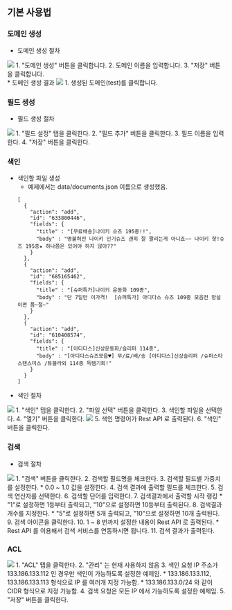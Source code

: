 
## 기본 사용법

### 도메인 생성
* 도메인 생성 절차
<img src="http://static.toastoven.net/prod_search/domain_create_procedure.png?">
  1. "도메인 생성" 버튼을 클릭합니다.
  2. 도메인 이름을 입력합니다.
  3. "저장" 버튼을 클릭합니다.
<br>
* 도메인 생성 결과
<img src="http://static.toastoven.net/prod_search/domain_create_result.png?">
  1. 생성된 도메인(test)를 클릭합니다.


### 필드 생성
* 필드 생성 절차
<img src="http://static.toastoven.net/prod_search/field_create_procedure.png?">
  1. "필드 설정" 탭을 클릭한다.
  2. "필드 추가" 버튼을 클릭한다.
  3. 필드 이름을 입력한다.
  4. "저장" 버튼을 클릭한다.

### 색인
* 색인할 파일 생성
  * 예제에서는 data/documents.json 이름으로 생성했음.
  ```
  [
    {
      "action": "add",
      "id": "633800446",
      "fields": {
        "title" : "[무료배송]나이키 슈즈 195종!!",
        "body" : "명불허전 나이키 인기슈즈 괜히 잘 팔리는게 아니죠~~ 나이키 핫!슈즈 195종★ 하나쯤은 있어야 하지 않아??"
      }
    },
    {
      "action": "add",
      "id": "685165462",
      "fields": {
        "title" : "[슈퍼특가]나이키 운동화 109종",
        "body" : "단 7일만 이가격!  [슈퍼특가] 아디다스 슈즈 109종 모음전 망설이면 품~절~"
      }
    },
    {
      "action": "add",
      "id": "610408574",
      "fields": {
        "title" : "[아디다스]신상운동화/슬리퍼 114종",
        "body" : "[아디다스슈즈모음♥] 무/료/배/송 [아디다스]신상슬리퍼 /슈퍼스타 스탠스미스 /튜블라외 114종 득템기회!"
      }
    }
  ]
  ```
* 색인 절차
<img src="http://static.toastoven.net/prod_search/indexing_procedure_01.png?">
  1. "색인" 탭을 클릭한다.
  2. "파일 선택" 버튼을 클릭한다.
  3. 색인할 파일을 선택한다.
  4. "열기" 버튼을 클릭한다.
<img src="http://static.toastoven.net/prod_search/indexing_procedure_02.png">  
  5. 색인 명령어가 Rest API 로 출력된다.
  6. "색인" 버튼을 클릭한다.

### 검색
* 검색 절차
<img src="http://static.toastoven.net/prod_search/search_procedure.png?">
  1. "검색" 버튼을 클릭한다.
  2. 검색할 필드명을 체크한다.
  3. 검색할 필드별 가중치를 설정한다.
     * 0.0 ~ 1.0 값을 설정한다.
  4. 검색 결과에 출력할 필드를 체크한다.
  5. 검색 연산자를 선택한다.
  6. 검색할 단어를 입력한다.
  7. 검색결과에서 출력할 시작 랭킹
     * "1"로 설정하면 1등부터 출력되고, "10"으로 설정하면 10등부터 출력된다.
  8. 검색결과 개수를 지정한다.
     * "5"로 설정하면 5개 출력되고, "10"으로 설정하면 10개 출력된다.
  9. 검색 아이콘을 클릭한다.
  10. 1 ~ 8 번까지 설정한 내용이 Rest API 로 출력된다.
      * Rest API 를 이용해서 검색 서비스를 연동하시면 됩니다.
  11. 검색 결과가 출력된다.   

### ACL
<img src="http://static.toastoven.net/prod_search/acl_procedure.png??">
  1. "ACL" 탭을 클릭한다.
  2. "관리" 는 현재 사용하지 않음
  3. 색인 요청 IP 주소가 133.186.133.112 인 경우만 색인이 가능하도록 설정한 예제임.
     * 133.186.133.112, 133.186.133.113 형식으로 IP 를 여러개 지정 가능함.
     * 133.186.133.0/24 와 같이 CIDR 형식으로 지정 가능함.
  4. 검색 요청은 모든 IP 에서 가능하도록 설정한 예제임.
  5. "저장" 버튼을 클릭한다.
